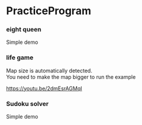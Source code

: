 # PracticeProgram

### eight queen
Simple demo

### life game
Map size is automatically detected.  
You need to make the map bigger to run the example

https://youtu.be/2dmEsrAGMqI

### Sudoku solver
Simple demo